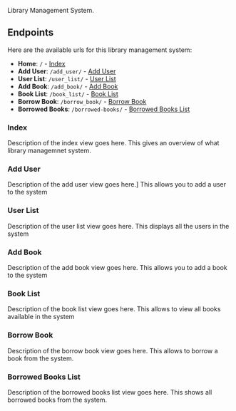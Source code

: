 Library Management System.
## Endpoints

Here are the available urls for this library management system:
- **Home**: `/` - [Index](#index)
- **Add User**: `/add_user/` - [Add User](#add-user)
- **User List**: `/user_list/` - [User List](#user-list)
- **Add Book**: `/add_book/` - [Add Book](#add-book)
- **Book List**: `/book_list/` - [Book List](#book-list)
- **Borrow Book**: `/borrow_book/` - [Borrow Book](#borrow-book)
- **Borrowed Books**: `/borrowed-books/` - [Borrowed Books List](#borrowed-books-list)


### Index
Description of the index view goes here.
This gives an overview of what library managemnet system.

### Add User
Description of the add user view goes here.]
This allows you to add a user to the system

### User List
Description of the user list view goes here.
This displays all the users in the system
### Add Book
Description of the add book view goes here.
This allows you to add a book to the system
### Book List
Description of the book list view goes here.
This allows to view all books available in the system
### Borrow Book
Description of the borrow book view goes here.
This allows to borrow a book from the system.
### Borrowed Books List
Description of the borrowed books list view goes here.
This shows all borrowed books from the system.

